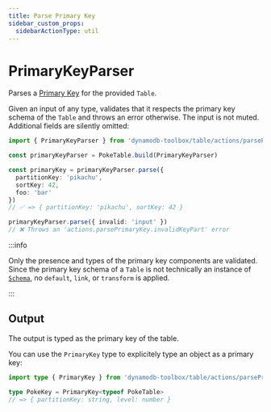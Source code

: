 ```yaml
---
title: Parse Primary Key
sidebar_custom_props:
  sidebarActionType: util
---
```


# PrimaryKeyParser

Parses a [Primary Key](https://docs.aws.amazon.com/amazondynamodb/latest/developerguide/HowItWorks.CoreComponents.html#HowItWorks.CoreComponents.PrimaryKey) for the provided `Table`.

Given an input of any type, validates that it respects the primary key schema of the `Table` and throws an error otherwise. The input is not muted. Additional fields are silently omitted:

```ts
import { PrimaryKeyParser } from 'dynamodb-toolbox/table/actions/parsePrimaryKey'

const primaryKeyParser = PokeTable.build(PrimaryKeyParser)

const primaryKey = primaryKeyParser.parse({
  partitionKey: 'pikachu',
  sortKey: 42,
  foo: 'bar'
})
// ✅ => { partitionKey: 'pikachu', sortKey: 42 }

primaryKeyParser.parse({ invalid: 'input' })
// ❌ Throws an 'actions.parsePrimaryKey.invalidKeyPart' error
```

:::info

Only the presence and types of the primary key components are validated. Since the primary key schema of a `Table` is not technically an instance of [`Schema`](../../../4-schemas/1-usage/index.md), no `default`, `link`, or `transform` is applied.

:::

## Output

The output is typed as the primary key of the table.

You can use the `PrimaryKey` type to explicitely type an object as a primary key:

```ts
import type { PrimaryKey } from 'dynamodb-toolbox/table/actions/parsePrimaryKey'

type PokeKey = PrimaryKey<typeof PokeTable>
// => { partitionKey: string, level: number }
```
